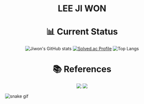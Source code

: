 <div align="center">

# LEE JI WON

# 📊 Current Status
![Jiwon's GitHub stats](https://github-readme-stats.vercel.app/api?username=JiwonEE2&show_icons=true&theme=radical)
[![Solved.ac Profile](http://mazassumnida.wtf/api/v2/generate_badge?boj=ac13578)](https://solved.ac/ac13578/)
![Top Langs](https://github-readme-stats.vercel.app/api/top-langs/?username=JiwonEE2&layout=compact)

# 📚 References
<p align="center">
  <a href="https://blog.encrypted.gg/category/강좌/실전%20알고리즘"><img src="https://img.shields.io/badge/BaaaaaaaaaaarkingDog_Algorithm_Lecture-11B48A?style=flat-square&logo=Vimeo&logoColor=white"/></a>
  <a href="https://www.acmicpc.net/"><img src="https://img.shields.io/badge/Baekjoon_Online_Judge-0076C0?style=flat-square&logo=Baidu&logoColor=white"/></a>
</p>

</div>

![snake gif](https://github.com/JiwonEE2/JiwonEE2/blob/output/github-contribution-grid-snake.svg)
